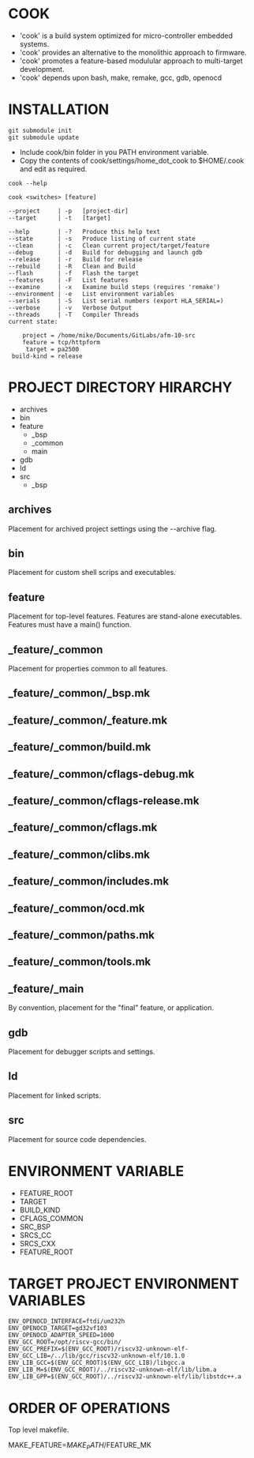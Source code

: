 # COOK

* 'cook' is a build system optimized for micro-controller embedded systems.
* 'cook' provides an alternative to the monolithic approach to firmware.
* 'cook' promotes a feature-based modulular approach to multi-target development.
* 'cook' depends upon bash, make, remake, gcc, gdb, openocd

# INSTALLATION
```
git submodule init
git submodule update
```

* Include cook/bin folder in you PATH environment variable.
* Copy the contents of cook/settings/home_dot_cook to $HOME/.cook and edit as required.

~~~~
cook --help

cook <switches> [feature]

--project     | -p   [project-dir]
--target      | -t   [target]

--help        | -?   Produce this help text
--state       | -s   Produce listing of current state
--clean       | -c   Clean current project/target/feature
--debug       | -d   Build for debugging and launch gdb
--release     | -r   Build for release
--rebuild     | -R   Clean and Build
--flash       | -f   Flash the target
--features    | -F   List features
--examine     | -x   Examine build steps (requires 'remake')
--environment | -e   List environment variables
--serials     | -S   List serial numbers (export HLA_SERIAL=) 
--verbose     | -v   Verbose Output
--threads     | -T   Compiler Threads
current state:

    project = /home/mike/Documents/GitLabs/afm-10-src
    feature = tcp/httpform
     target = pa2500
 build-kind = release
~~~~


# PROJECT DIRECTORY HIRARCHY

- archives
- bin
- feature
  - _bsp
  - _common
  - main
- gdb
- ld
- src
  - _bsp


## archives

Placement for archived project settings using the --archive flag.

## bin

Placement for custom shell scrips and executables.

## feature

Placement for top-level features. Features are stand-alone executables.
Features must have a main() function.

## _feature/_common

Placement for properties common to all features.

## _feature/_common/_bsp.mk
## _feature/_common/_feature.mk
## _feature/_common/build.mk
## _feature/_common/cflags-debug.mk
## _feature/_common/cflags-release.mk
## _feature/_common/cflags.mk
## _feature/_common/clibs.mk
## _feature/_common/includes.mk
## _feature/_common/ocd.mk
## _feature/_common/paths.mk
## _feature/_common/tools.mk

## _feature/_main

By convention, placement for the "final" feature, or application.

## gdb

Placement for debugger scripts and settings.

## ld

Placement for linked scripts.

## src

Placement for source code dependencies.

# ENVIRONMENT VARIABLE

- FEATURE_ROOT
- TARGET
- BUILD_KIND
- CFLAGS_COMMON
- SRC_BSP
- SRCS_CC
- SRCS_CXX
- FEATURE_ROOT

# TARGET PROJECT ENVIRONMENT VARIABLES

```
ENV_OPENOCD_INTERFACE=ftdi/um232h
ENV_OPENOCD_TARGET=gd32vf103
ENV_OPENOCD_ADAPTER_SPEED=1000
ENV_GCC_ROOT=/opt/riscv-gcc/bin/
ENV_GCC_PREFIX=$(ENV_GCC_ROOT)/riscv32-unknown-elf-
ENV_GCC_LIB=/../lib/gcc/riscv32-unknown-elf/10.1.0
ENV_LIB_GCC=$(ENV_GCC_ROOT)$(ENV_GCC_LIB)/libgcc.a
ENV_LIB_M=$(ENV_GCC_ROOT)/../riscv32-unknown-elf/lib/libm.a
ENV_LIB_GPP=$(ENV_GCC_ROOT)/../riscv32-unknown-elf/lib/libstdc++.a
```

# ORDER OF OPERATIONS

Top level makefile.

MAKE_FEATURE=$MAKE_PATH/$FEATURE_MK

